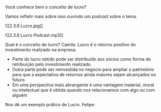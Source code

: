 Você conhece bem o conceito de lucro?

Vamos refletir mais sobre isso ouvindo um _podcast_ sobre o tema.

![[2.3.6 Lucro.jpg]]

![[2.3.6 Lucro Podcast.mp3]]

Qual é o conceito de lucro?
Camila: Lucro é o retorno positivo do investimento realizado na empresa.
- Parte do lucro obtido pode ser distribuído aos sócios como forma de retribuição pelo investimento realizado.
- Outra parte pode ser reinvestida no negócio para ampliar o patrimônio para que a expectativa de retornos ainda maiores sejam alcançados no futuro.
- Em uma perspectiva mais abrangente é uma vantagem material, moral ou intelectual que é obtida quando nos relacionamos com algo ou com alguém

Nos dê um exemplo prático de Lucro.
Felipe: 